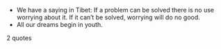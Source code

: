  - We have a saying in Tibet: If a problem can be solved there is no use worrying about it. If it can’t be solved, worrying will do no good.
 - All our dreams begin in youth.

2 quotes